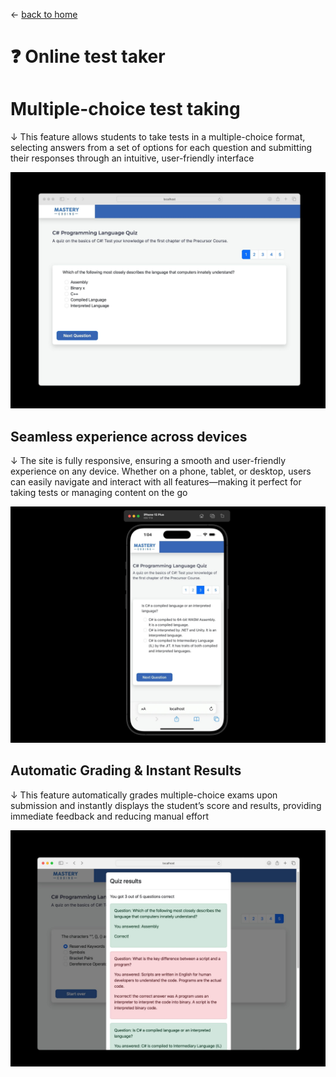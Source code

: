 ← [back to home](https://andrewrobles.com)

# ❓ **Online test taker**

# Multiple-choice test taking
↓ This feature allows students to take tests in a multiple-choice format, selecting answers from a set of options for each question and submitting their responses through an intuitive, user-friendly interface

![](../images/3-1.jpg ':size=80%')

## Seamless experience across devices
↓ The site is fully responsive, ensuring a smooth and user-friendly experience on any device. Whether on a phone, tablet, or desktop, users can easily navigate and interact with all features—making it perfect for taking tests or managing content on the go

![](../images/3-2.jpg ':size=80%')

## Automatic Grading & Instant Results
↓ This feature automatically grades multiple-choice exams upon submission and instantly displays the student’s score and results, providing immediate feedback and reducing manual effort

![](../images/3-3.jpg ':size=80%')
